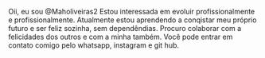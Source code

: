 Oii, eu sou @Maholiveiras2
Estou interessada em evoluir profissionalmente e profissionalmente.
Atualmente estou aprendendo a conqistar meu próprio futuro e ser feliz sozinha, sem dependêndias.
Procuro colaborar com a felicidades dos outros e com a minha também.
Você pode entrar em contato comigo pelo whatsapp, instagram e git hub.
